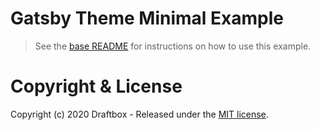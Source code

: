 # Gatsby Theme Minimal Example

> See the [base README](https://github.com/draftbox-co/gatsby-wordpress-novela-theme/blob/master/README.md) for instructions on how to use this example.

# Copyright & License

Copyright (c) 2020 Draftbox - Released under the [MIT license](LICENSE).
